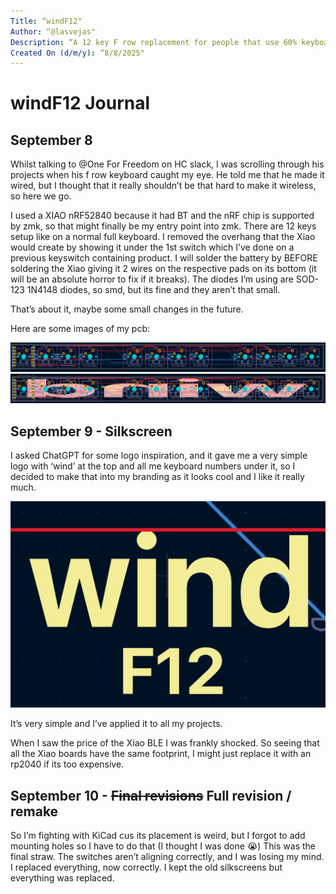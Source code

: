 ```yaml
---
Title: “windF12"
Author: “@lasvejas"
Description: “A 12 key F row replacement for people that use 60% keyboards."
Created On (d/m/y): “8/8/2025"
---
```


# windF12 Journal

## September 8

Whilst talking to @One For Freedom on HC slack, I was scrolling through his projects when his f row keyboard caught my eye. He told me that he made it wired, but I thought that it really shouldn’t be that hard to make it wireless, so here we go.

I used a XIAO nRF52840 because it had BT and the nRF chip is supported by zmk, so that might finally be my entry point into zmk.
There are 12 keys setup like on a normal full keyboard. I removed the overhang that the Xiao would create by showing it under the 1st switch which I’ve done on a previous keyswitch containing product.
I will solder the battery by BEFORE soldering the Xiao giving it 2 wires on the respective pads on its bottom (it will be an absolute horror to fix if it breaks).
The diodes I’m using are SOD-123 1N4148 diodes, so smd, but its fine and they aren’t that small.

That’s about it, maybe some small changes in the future.

Here are some images of my pcb:

![pcb with no silkscreen](img/pcb-nosilk.png)<br>
![pcb with silkscreen](img/pcb-silk.png)<br>


## September 9 - Silkscreen

I asked ChatGPT for some logo inspiration, and it gave me a very simple logo with ‘wind’ at the top and all me keyboard numbers under it, so I decided to make that into my branding as it looks cool and I like it really much.

![logo](img/logo.png)<br>


It’s very simple and I’ve applied it to all my projects.

When I saw the price of the Xiao BLE I was frankly shocked. So seeing that all the Xiao boards have the same footprint, I might just replace it with an rp2040 if its too expensive.

## September 10 - ~~Final revisions~~ Full revision / remake

So I’m fighting with KiCad cus its placement is weird, but I forgot to add mounting holes so I have to do that (I thought I was done :sob:) 
This was the final straw. The switches aren’t aligning correctly, and I was losing my mind.
I replaced everything, now correctly. I kept the old silkscreens but everything was replaced.